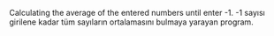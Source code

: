 Calculating the average of the entered numbers until enter -1.
-1 sayısı girilene kadar tüm sayıların ortalamasını bulmaya yarayan program.
